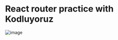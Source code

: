 # React router practice with Kodluyoruz


![image](https://user-images.githubusercontent.com/85963951/165945156-5ba8c02f-44df-4bc3-8ba4-fd0cc74db93a.png)
